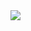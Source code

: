<img src="https://github-readme-stats.vercel.app/api?username=hoto&show_icons=true&hide_border=true&theme=dakr&hide_title=true&include_all_commits=true&count_private=true" />

